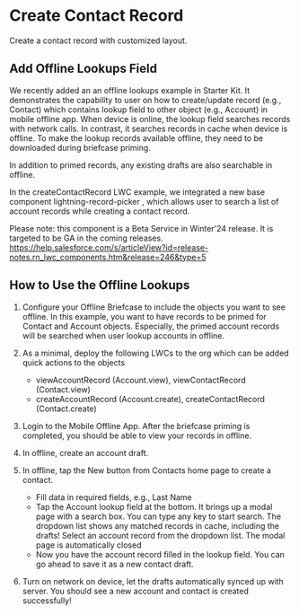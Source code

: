 # Create Contact Record

Create a contact record with customized layout.

## Add Offline Lookups Field

We recently added an an offline lookups example in Starter Kit. It demonstrates the capability to user on how to create/update record (e.g., Contact) which contains lookup field to other object (e.g., Account) in mobile offline app. When device is online, the lookup field searches records with network calls. In contrast, it searches records in cache when device is offline. To make the lookup records available offline, they need to be downloaded during briefcase priming. 

In addition to primed records, any existing drafts are also searchable in offline.

In the createContactRecord LWC example, we integrated a new base component lightning-record-picker , which allows user to search a list of account records while creating a contact record. 

Please note: this component is a Beta Service in Winter'24 release. It is targeted to be GA in the coming releases. https://help.salesforce.com/s/articleView?id=release-notes.rn_lwc_components.htm&release=246&type=5

## How to Use the Offline Lookups

1. Configure your Offline Briefcase to include the objects you want to see offline. In this example, you want to have records to be primed for Contact and Account objects. Especially, the primed account records will be searched when user lookup accounts in offline.
2. As a minimal, deploy the following LWCs to the org which can be added quick actions to the objects
    - viewAccountRecord (Account.view), viewContactRecord (Contact.view)
    - createAccountRecord (Account.create), createContactRecord (Contact.create)


3. Login to the Mobile Offline App. After the briefcase priming is completed, you should be able to view your records in offline.
4. In offline, create an account draft.
5. In offline, tap the New button from Contacts home page to create a contact.
    - Fill data in required fields, e.g., Last Name
    - Tap the Account lookup field at the bottom. It brings up a modal page with a search box. You can type any key to start search. The dropdown list shows any matched records in cache, including the drafts! Select an account record from the dropdown list. The modal page is automatically closed
    - Now you have the account record filled in the lookup field. You can go ahead to save it as a new contact draft.
6. Turn on network on device, let the drafts automatically synced up with server. You should see a new account and contact is created successfully!
